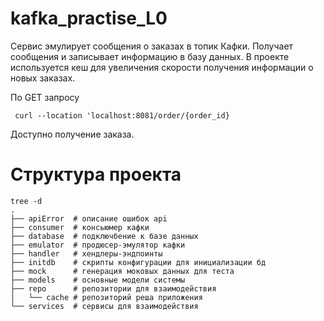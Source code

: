 # kafka_practise_L0

Сервис эмулирует сообщения о заказах в топик Кафки. Получает сообщения и записывает информацию в базу данных. В проекте используется кеш для увеличения скорости получения информации о новых заказах.

По GET запросу
```
 curl --location 'localhost:8081/order/{order_id}
```
Доступно получение заказа.

# Структура проекта
```
tree -d
.
├── apiError  # описание ошибок api
├── consumer  # консьюмер кафки
├── database  # подключбение к базе данных
├── emulator  # продюсер-эмулятор кафки
├── handler   # хендлеры-эндпоинты
├── initdb    # скрипты конфигурации для инициализации бд
├── mock      # генерация моковых данных для теста
├── models    # основные модели системы
├── repo      # репозитории для взаимодействия
│   └── cache # репозиторий реша приложения 
└── services  # сервисы для взаимодействия
```
